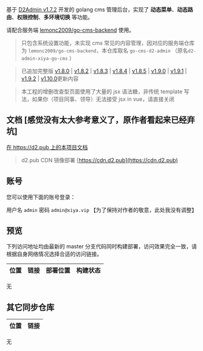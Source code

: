 基于 [D2Admin v1.7.2](https://github.com/d2-projects/d2-admin) 开发的 golang cms 管理后台，实现了 **动态菜单**、**动态路由**、**权限控制**、**多环境切换** 等功能。

请配合服务端 [lemonc2009/go-cms-backend](https://github.com/lemonc2009/go-cms-backend) 使用。

> 只包含系统设置功能，未实现 cms 常见的内容管理，因对应的服务端仓库为 `lemonc2009/go-cms-backend`，本仓库取名 `go-cms-d2-admin` （原名`d2-admin-xiya-go-cms` ）

> 已追加完整版 [v1.8.0](https://github.com/d2-projects/d2-admin/releases/tag/1.8.0) | [v1.8.2](https://github.com/d2-projects/d2-admin/releases/tag/v1.8.2) | [v1.8.3](https://github.com/d2-projects/d2-admin/releases/tag/v1.8.3) | [v1.8.4](https://github.com/d2-projects/d2-admin/releases/tag/v1.8.4) | [v1.8.5](https://github.com/d2-projects/d2-admin/releases/tag/v1.8.5) | [v1.9.0](https://github.com/d2-projects/d2-admin/releases/tag/v1.9.0) | [v1.9.1](https://github.com/d2-projects/d2-admin/releases/tag/v1.9.1) | [v1.9.2](https://github.com/d2-projects/d2-admin/releases/tag/v1.9.2) | [v1.10.0](https://github.com/d2-projects/d2-admin/releases/tag/v1.10.0)更新内容

> 本工程的增删改查型页面使用了大量的 jsx 语法糖，非传统 template 写法，如果你（项目同事、领导）无法接受 jsx in vue，请直接关闭

## 文档 [感觉没有太大参考意义了，原作者看起来已经弃坑]

[在 https://d2.pub 上的本项目文档](https://d2.pub/zh/doc/d2-admin-xiya-go-cms/)

> d2.pub CDN 镜像部署 [https://cdn.d2.pub](https://cdn.d2.pub)

## 账号

您可以使用下面的账号登录：

用户名 `admin` 密码 `admin@xiya.vip`  【为了保持对作者的敬意，此处我没有调整】

## 预览

下列访问地址均由最新的 master 分支代码同时构建部署，访问效果完全一致，请根据自身网络情况选择合适的访问链接。

| 位置 | 链接 | 部署位置 | 构建状态 |
| --- | --- | --- | --- |
无

## 其它同步仓库

| 位置 | 链接 |
| --- | --- |
无